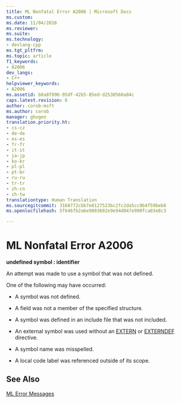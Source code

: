 ```yaml
---
title: ML Nonfatal Error A2006 | Microsoft Docs
ms.custom: 
ms.date: 11/04/2016
ms.reviewer: 
ms.suite: 
ms.technology:
- devlang-cpp
ms.tgt_pltfrm: 
ms.topic: article
f1_keywords:
- A2006
dev_langs:
- C++
helpviewer_keywords:
- A2006
ms.assetid: b8a8f096-95df-42b5-85ed-d2530560a84c
caps.latest.revision: 6
author: corob-msft
ms.author: corob
manager: ghogen
translation.priority.ht:
- cs-cz
- de-de
- es-es
- fr-fr
- it-it
- ja-jp
- ko-kr
- pl-pl
- pt-br
- ru-ru
- tr-tr
- zh-cn
- zh-tw
translationtype: Human Translation
ms.sourcegitcommit: 3168772cbb7e8127523bc2fc2da5cc9b4f59beb8
ms.openlocfilehash: 5f646fb2a6e9803602e9e94d047e990fca03e8c3

---
```

# ML Nonfatal Error A2006
**undefined symbol : identifier**  
  
 An attempt was made to use a symbol that was not defined.  
  
 One of the following may have occurred:  
  
-   A symbol was not defined.  
  
-   A field was not a member of the specified structure.  
  
-   A symbol was defined in an include file that was not included.  
  
-   An external symbol was used without an [EXTERN](../../assembler/masm/extern-masm.md) or [EXTERNDEF](../../assembler/masm/externdef.md) directive.  
  
-   A symbol name was misspelled.  
  
-   A local code label was referenced outside of its scope.  
  
## See Also  
 [ML Error Messages](../../assembler/masm/ml-error-messages.md)


<!--HONumber=Jan17_HO2-->


